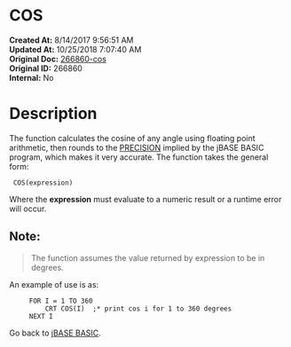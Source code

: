 # COS

**Created At:** 8/14/2017 9:56:51 AM  
**Updated At:** 10/25/2018 7:07:40 AM  
**Original Doc:** [266860-cos](https://docs.jbase.com/36868-jbase-basic/266860-cos)  
**Original ID:** 266860  
**Internal:** No  


# Description

The function calculates the cosine of any angle using floating point arithmetic, then rounds to the [PRECISION](./../precision) implied by the jBASE BASIC program, which makes it very accurate. The function takes the general form:

```
 COS(expression)
```

Where the **expression** must evaluate to a numeric result or a runtime error will occur.

## Note:


> The function assumes the value returned by expression to be in degrees.


An example of use is as:

```
     FOR I = 1 TO 360
         CRT COS(I)  ;* print cos i for 1 to 360 degrees
     NEXT I
```



Go back to [jBASE BASIC](./../jbase-basic-programmers-reference-guide).

